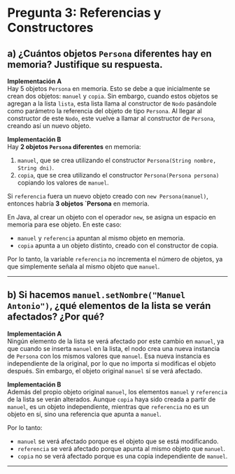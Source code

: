 # Pregunta 3: Referencias y Constructores


## a) ¿Cuántos objetos `Persona` diferentes hay en memoria? Justifique su respuesta.

**Implementación A**  
Hay 5 objetos `Persona` en memoria. Esto se debe a que inicialmente se crean dos objetos: `manuel` y `copia`. Sin embargo, cuando estos objetos se agregan a la lista `lista`, esta lista llama al constructor de `Nodo` pasándole como parámetro la referencia del objeto de tipo `Persona`. Al llegar al constructor de este `Nodo`, este vuelve a llamar al constructor de `Persona`, creando así un nuevo objeto.

**Implementación B**  
Hay **2 objetos `Persona` diferentes** en memoria: 

1. `manuel`, que se crea utilizando el constructor `Persona(String nombre, String dni)`.
2. `copia`, que se crea utilizando el constructor `Persona(Persona persona)` copiando los valores de `manuel`.

Si `referencia` fuera un nuevo objeto creado con `new Persona(manuel)`, entonces habría **3 objetos `Persona** en memoria.

En Java, al crear un objeto con el operador `new`, se asigna un espacio en memoria para ese objeto. En este caso:
- `manuel` y `referencia` apuntan al mismo objeto en memoria.
- `copia` apunta a un objeto distinto, creado con el constructor de copia.

Por lo tanto, la variable `referencia` no incrementa el número de objetos, ya que simplemente señala al mismo objeto que `manuel`.

---

## b) Si hacemos `manuel.setNombre("Manuel Antonio")`, ¿qué elementos de la lista se verán afectados? ¿Por qué?


**Implementación A**  
Ningún elemento de la lista se verá afectado por este cambio en `manuel`, ya que cuando se inserta `manuel` en la lista, el nodo crea una nueva instancia de `Persona` con los mismos valores que `manuel`. Esa nueva instancia es independiente de la original, por lo que no importa si modificas el objeto después. Sin embargo, el objeto original `manuel` sí se verá afectado.

**Implementación B**  
Además del propio objeto original `manuel`, los elementos `manuel` y `referencia` de la lista se verán alterados. Aunque `copia` haya sido creada a partir de `manuel`, es un objeto independiente, mientras que `referencia` no es un objeto en sí, sino una referencia que apunta a `manuel`.

Por lo tanto:
- `manuel` se verá afectado porque es el objeto que se está modificando.
- `referencia` se verá afectado porque apunta al mismo objeto que `manuel`.
- `copia` no se verá afectado porque es una copia independiente de `manuel`.

---


